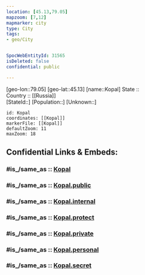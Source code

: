 ```yaml
---
location: [45.13,79.05] 
mapzoom: [7,12] 
mapmarker: city 
type: City
tags:
- geo/City


SpocWebEntityId: 31565
isDeleted: false
confidential: public

---
```

[geo-lon::79.05] 
[geo-lat::45.13] 
[name::Kopal] 
State ::  
Country :: [[Russia]]  
[StateId::] 
[Population::] 
[Unknown::] 


```leaflet
id: Kopal
coordinates: [[Kopal]] 
markerFile: [[Kopal]] 
defaultZoom: 11 
maxZoom: 18
```


## Confidential Links & Embeds: 

### #is_/same_as :: [Kopal](Kopal.md) 

### #is_/same_as :: [Kopal.public](/_public/Earth/Continent/Asia/Asia~Central/Kazakhstan/Counties/Almaty/City/Kopal.public.md) 

### #is_/same_as :: [Kopal.internal](/_internal/Earth/Continent/Asia/Asia~Central/Kazakhstan/Counties/Almaty/City/Kopal.internal.md) 

### #is_/same_as :: [Kopal.protect](/_protect/Earth/Continent/Asia/Asia~Central/Kazakhstan/Counties/Almaty/City/Kopal.protect.md) 

### #is_/same_as :: [Kopal.private](/_private/Earth/Continent/Asia/Asia~Central/Kazakhstan/Counties/Almaty/City/Kopal.private.md) 

### #is_/same_as :: [Kopal.personal](/_personal/Earth/Continent/Asia/Asia~Central/Kazakhstan/Counties/Almaty/City/Kopal.personal.md) 

### #is_/same_as :: [Kopal.secret](/_secret/Earth/Continent/Asia/Asia~Central/Kazakhstan/Counties/Almaty/City/Kopal.secret.md)

